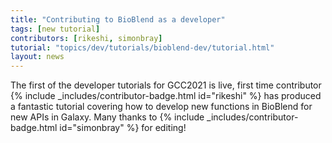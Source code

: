```yaml
---
title: "Contributing to BioBlend as a developer"
tags: [new tutorial]
contributors: [rikeshi, simonbray]
tutorial: "topics/dev/tutorials/bioblend-dev/tutorial.html"
layout: news
---
```


The first of the developer tutorials for GCC2021 is live, first time contributor {% include _includes/contributor-badge.html id="rikeshi" %} has produced a fantastic tutorial covering how to develop new functions in BioBlend for new APIs in Galaxy. Many thanks to {% include _includes/contributor-badge.html id="simonbray" %} for editing!

